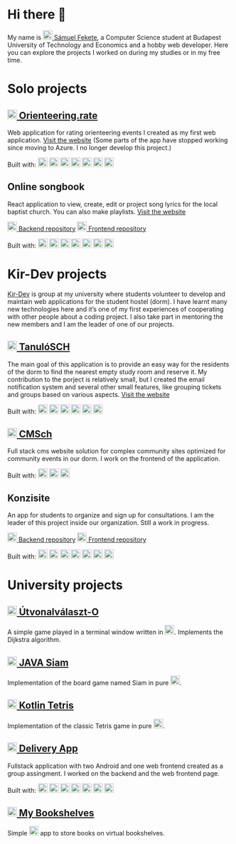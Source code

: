 # Hi there 👋

My name is <a href="https://www.linkedin.com/in/samuel-fekete/" target="_blank" title="My LinkedIn profile"><img src="https://github.com/get-icon/geticon/raw/master/icons/linkedin-icon.svg" alt="LinkedIn" width="21px" height="21px"> Sámuel Fekete</a>, a Computer Science student at Budapest University of Technology and Economics and a hobby web developer. Here you can explore the projects I worked on during my studies or in my free time.

# Solo projects

## <a href="https://github.com/Tschonti/orienteering.rate" target="_blank" title="Orienteering.rate repository"><img src="https://github.com/get-icon/geticon/raw/master/icons/github-icon.svg" alt="Github" width="21px" height="21px"> Orienteering.rate</a>
Web application for rating orienteering events I created as my first web application. <a href="https://rate-o.azurewebsites.net/" target="_blank">Visit the website</a> (Some parts of the app have stopped working since moving to Azure. I no longer develop this project.)

Built with:
<a href="https://www.python.org/" target="_blank" title="Python"><img src="https://github.com/get-icon/geticon/raw/master/icons/python.svg" alt="Python" width="21px" height="21px"></a>
<a href="https://flask.pocoo.org/" target="_blank" title="Flask"><img src="https://github.com/get-icon/geticon/raw/master/icons/flask.svg" alt="Flask" width="21px" height="21px"></a>
<a href="https://www.postgresql.org/" target="_blank" title="PostgreSQL"><img src="https://github.com/get-icon/geticon/raw/master/icons/postgresql.svg" alt="PostgreSQL" width="21px"></a>
<a href="https://azure.microsoft.com/" target="_blank" title="Microsoft Azure"><img src="https://github.com/get-icon/geticon/raw/master/icons/azure-icon.svg" alt="Microsoft Azure" width="21px" height="21px"></a>
<a href="https://handlebarsjs.com/" target="_blank" title="Handlebars"><img src="https://github.com/get-icon/geticon/raw/master/icons/handlebars.svg" alt="Handlebars" width="21px" height="21px"></a>
<a href="https://jquery.com/" target="_blank" title="jQuery"><img src="https://github.com/get-icon/geticon/raw/master/icons/jquery-icon.svg" alt="jQuery" width="21px" height="21px"></a>
<a href="https://getbootstrap.com/" target="_blank" title="Bootstrap"><img src="https://github.com/get-icon/geticon/raw/master/icons/bootstrap.svg" alt="Bootstrap" width="21px" height="21px"></a>

## Online songbook
React application to view, create, edit or project song lyrics for the local baptist church. You can also make playlists. <a href="https://dicsi.okgy.hu/" target="_blank">Visit the website</a>

<a href="https://github.com/Tschonti/dicsi-api" target="_blank" title="Dicsi backend repository"><img src="https://github.com/get-icon/geticon/raw/master/icons/github-icon.svg" alt="Github" width="21px" height="21px"> Backend repository</a>   <a href="https://github.com/Tschonti/dicsi-frontend" target="_blank" title="Dicsi frontend repository"><img src="https://github.com/get-icon/geticon/raw/master/icons/github-icon.svg" alt="Github" width="21px" height="21px"> Frontend repository</a>

Built with:
 <a href="https://www.python.org/" target="_blank" title="Python"><img src="https://github.com/get-icon/geticon/raw/master/icons/python.svg" alt="Python" width="21px" height="21px"></a>
<a href="https://www.djangoproject.com/" target="_blank" title="Django"><img src="https://github.com/get-icon/geticon/raw/master/icons/django.svg" alt="Django" width="21px" height="21px"></a>
<a href="https://dev.mysql.com/" target="_blank" title="MySQL"><img src="https://github.com/get-icon/geticon/raw/master/icons/mysql.svg" alt="MySQL" width="21px" height="21px"></a>
<a href="https://developer.mozilla.org/en-US/docs/Web/JavaScript" target="_blank" title="JavaScript"><img src="https://github.com/get-icon/geticon/raw/master/icons/javascript.svg" alt="JavaScript" width="21px" height="21px"></a>
<a href="https://reactjs.org/" target="_blank" title="React"><img src="https://github.com/get-icon/geticon/raw/master/icons/react.svg" alt="React" width="21px" height="21px"></a>
<a href="https://redux.js.org/" target="_blank" title="Redux"><img src="https://github.com/get-icon/geticon/raw/master/icons/redux.svg" alt="Redux" width="21px" height="21px"></a>
<a href="https://material-ui.com/" target="_blank" title="Material UI"><img src="https://github.com/get-icon/geticon/raw/master/icons/material-ui.svg" alt="Material UI" width="21px" height="21px"></a>


# Kir-Dev projects

<a href="https://kir-dev.hu/" target="_blank">Kir-Dev</a> is group at my university where students volunteer to develop and maintain web applications for the student hostel (dorm). I have learnt many new technologies here and it’s one of my first experiences of cooperating with other people about a coding project. I also take part in mentoring the new members and I am the leader of one of our projects.

## <a href="https://github.com/kir-dev/tanulo-next" target="_blank" title="TanulóSCH repository"><img src="https://github.com/get-icon/geticon/raw/master/icons/github-icon.svg" alt="Github" width="21px" height="21px"> TanulóSCH</a>
The main goal of this application is to provide an easy way for the residents of the dorm to find the nearest empty study room and reserve it. My contribution to the porject is relatively small, but I created the email notification system and several other small features, like grouping tickets and groups based on various aspects. <a href="https://tanulo.sch.bme.hu/" target="_blank">Visit the website</a>

Built with:
<a href="https://nodejs.org/" target="_blank" title="Node.js"><img src="https://github.com/get-icon/geticon/raw/master/icons/nodejs-icon.svg" alt="Node.js" width="21px" height="21px"></a>
<a href="https://expressjs.com/" target="_blank" title="Express"><img src="https://github.com/get-icon/geticon/raw/master/icons/express.svg" alt="Express" width="21px" height="21px"></a>
<a href="https://www.postgresql.org/" target="_blank" title="PostgreSQL"><img src="https://github.com/get-icon/geticon/raw/master/icons/postgresql.svg" alt="PostgreSQL" width="21px" height="21px"></a>
<a href="https://tailwindcss.com/" target="_blank" title="Tailwind CSS"><img src="https://github.com/get-icon/geticon/raw/master/icons/tailwindcss-icon.svg" alt="Tailwind CSS" width="21px" height="21px"></a>
<a href="https://www.cypress.io/" target="_blank" title="Cypress"><img src="https://github.com/get-icon/geticon/raw/master/icons/cypress.svg" alt="Cypress" width="21px" height="21px"></a>
<a href="https://www.docker.com/" target="_blank" title="docker"><img src="https://github.com/get-icon/geticon/raw/master/icons/docker-icon.svg" alt="docker" width="21px" height="21px"></a>

## <a href="https://github.com/kir-dev/cmsch" target="_blank" title="CMSch repository"><img src="https://github.com/get-icon/geticon/raw/master/icons/github-icon.svg" alt="Github" width="21px" height="21px"> CMSch</a>
Full stack cms website solution for complex community sites optimized for community events in our dorm. I work on the frontend of the application.

Built with:
<a href="https://www.typescriptlang.org/" target="_blank" title="Typescript"><img src="https://github.com/get-icon/geticon/raw/master/icons/typescript-icon.svg" alt="Typescript" width="21px" height="21px"></a>
<a href="https://reactjs.org/" target="_blank" title="React"><img src="https://github.com/get-icon/geticon/raw/master/icons/react.svg" alt="React" width="21px" height="21px"></a>
<a href="https://chakra-ui.com/" target="_blank" title="Chakra UI"><img src="https://github.com/get-icon/geticon/raw/master/icons/chakra-icon.svg" alt="Chakra UI" width="21px" height="21px"></a>

## Konzisite
An app for students to organize and sign up for consultations. I am the leader of this project inside our organization. Still a work in progress.

<a href="https://github.com/kir-dev/konzisite-api" target="_blank" title="Konzisite backend repository"><img src="https://github.com/get-icon/geticon/raw/master/icons/github-icon.svg" alt="Github" width="21px" height="21px"> Backend repository</a>   <a href="https://github.com/kir-dev/konzisite-frontend" target="_blank" title="Konzisite frontend repository"><img src="https://github.com/get-icon/geticon/raw/master/icons/github-icon.svg" alt="Github" width="21px" height="21px"> Frontend repository</a>

Built with:
<a href="https://www.typescriptlang.org/" target="_blank" title="Typescript"><img src="https://github.com/get-icon/geticon/raw/master/icons/typescript-icon.svg" alt="Typescript" width="21px" height="21px"></a>
<a href="https://nodejs.org/" target="_blank" title="Node.js"><img src="https://github.com/get-icon/geticon/raw/master/icons/nodejs-icon.svg" alt="Node.js" width="21px" height="21px"></a>
<a href="https://nestjs.com/" target="_blank" title="NestJS"><img src="https://github.com/get-icon/geticon/raw/master/icons/nestjs.svg" alt="NestJS" width="21px" height="21px"></a>
<a href="https://www.postgresql.org/" target="_blank" title="PostgreSQL"><img src="https://github.com/get-icon/geticon/raw/master/icons/postgresql.svg" alt="PostgreSQL" width="21px" height="21px"></a>
<a href="https://www.prisma.io/" target="_blank" title="Prisma"><img src="https://github.com/get-icon/geticon/raw/master/icons/prisma.svg" alt="Prisma" width="21px" height="21px"></a>
<a href="https://reactjs.org/" target="_blank" title="React"><img src="https://github.com/get-icon/geticon/raw/master/icons/react.svg" alt="React" width="21px" height="21px"></a>
<a href="https://chakra-ui.com/" target="_blank" title="Chakra UI"><img src="https://github.com/get-icon/geticon/raw/master/icons/chakra-icon.svg" alt="Chakra UI" width="21px" height="21px"></a>

# University projects
## <a href="https://github.com/Tschonti/utvonalvalaszto" target="_blank" title="Útvonalválaszt-O repository"><img src="https://github.com/get-icon/geticon/raw/master/icons/github-icon.svg" alt="Github" width="21px" height="21px"> Útvonalválaszt-O</a>
A simple game played in a terminal window written in <a href="https://en.wikipedia.org/wiki/C_(programming_language)" target="_blank" title="C"><img src="https://github.com/get-icon/geticon/raw/master/icons/c.svg" alt="C" width="21px" height="21px"></a>. Implements the Dijkstra algorithm.

## <a href="https://github.com/Tschonti/java-siam" target="_blank" title="JAVA Siam repository"><img src="https://github.com/get-icon/geticon/raw/master/icons/github-icon.svg" alt="Github" width="21px" height="21px"> JAVA Siam</a>
Implementation of the board game named Siam in pure <a href="https://www.java.com/" target="_blank" title="Java"><img src="https://github.com/get-icon/geticon/raw/master/icons/java.svg" alt="Java" width="21px" height="21px"></a>.

## <a href="https://github.com/Tschonti/kotlin-tetris" target="_blank" title="Kotlin Tetris repository"><img src="https://github.com/get-icon/geticon/raw/master/icons/github-icon.svg" alt="Github" width="21px" height="21px"> Kotlin Tetris</a>
Implementation of the classic Tetris game in pure <a href="https://kotlinlang.org/" target="_blank" title="Kotlin"><img src="https://github.com/get-icon/geticon/raw/master/icons/kotlin.svg" alt="Kotlin" width="21px" height="21px"></a>.

## <a href="https://github.com/Tschonti/a-szallitok" target="_blank" title="A Szállítók repository"><img src="https://github.com/get-icon/geticon/raw/master/icons/github-icon.svg" alt="Github" width="21px" height="21px"> Delivery App</a>
Fullstack application with two Android and one web frontend created as a group assingment. I worked on the backend and the web frontend page.

Built with:
<a href="https://www.typescriptlang.org/" target="_blank" title="Typescript"><img src="https://github.com/get-icon/geticon/raw/master/icons/typescript-icon.svg" alt="Typescript" width="21px" height="21px"></a>
<a href="https://nodejs.org/" target="_blank" title="Node.js"><img src="https://github.com/get-icon/geticon/raw/master/icons/nodejs-icon.svg" alt="Node.js" width="21px" height="21px"></a>
<a href="https://expressjs.com/" target="_blank" title="Express"><img src="https://github.com/get-icon/geticon/raw/master/icons/express.svg" alt="Express" width="21px" height="21px"></a>
<a href="https://www.mongodb.org/" target="_blank" title="MongoDB"><img src="https://github.com/get-icon/geticon/raw/master/icons/mongodb-icon.svg" alt="MongoDB" width="21px" height="21px"></a>
<a href="https://azure.microsoft.com/" target="_blank" title="Microsoft Azure"><img src="https://github.com/get-icon/geticon/raw/master/icons/azure-icon.svg" alt="Microsoft Azure" width="21px" height="21px"></a>
<a href="https://reactjs.org/" target="_blank" title="React"><img src="https://github.com/get-icon/geticon/raw/master/icons/react.svg" alt="React" width="21px" height="21px"></a>
<a href="https://chakra-ui.com/" target="_blank" title="Chakra UI"><img src="https://github.com/get-icon/geticon/raw/master/icons/chakra-icon.svg" alt="Chakra UI" width="21px" height="21px"></a>

## <a href="https://github.com/Tschonti/My-Bookshelves" target="_blank" title="My bookshelves repository"><img src="https://github.com/get-icon/geticon/raw/master/icons/github-icon.svg" alt="Github" width="21px" height="21px"> My Bookshelves</a>
Simple <a href="https://www.android.com/" target="_blank" title="Android"><img src="https://github.com/get-icon/geticon/raw/master/icons/android-icon.svg" alt="Android" width="21px" height="21px"></a> app to store books on virtual bookshelves.
